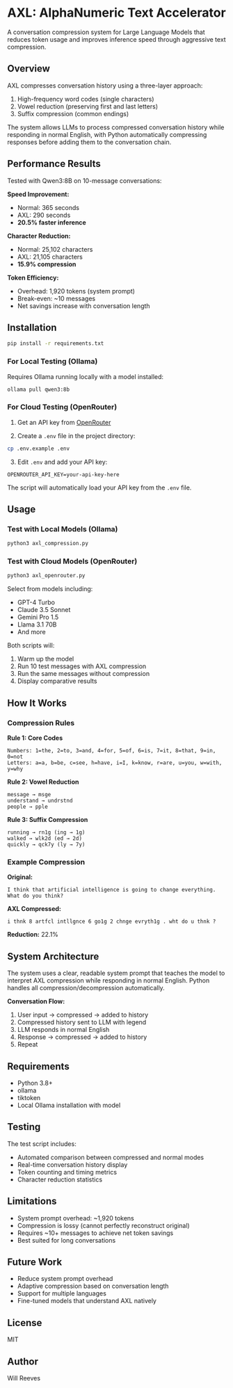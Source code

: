 # AXL: AlphaNumeric Text Accelerator

A conversation compression system for Large Language Models that reduces token usage and improves inference speed through aggressive text compression.

## Overview

AXL compresses conversation history using a three-layer approach:
1. High-frequency word codes (single characters)
2. Vowel reduction (preserving first and last letters)
3. Suffix compression (common endings)

The system allows LLMs to process compressed conversation history while responding in normal English, with Python automatically compressing responses before adding them to the conversation chain.

## Performance Results

Tested with Qwen3:8B on 10-message conversations:

**Speed Improvement:**
- Normal: 365 seconds
- AXL: 290 seconds
- **20.5% faster inference**

**Character Reduction:**
- Normal: 25,102 characters
- AXL: 21,105 characters
- **15.9% compression**

**Token Efficiency:**
- Overhead: 1,920 tokens (system prompt)
- Break-even: ~10 messages
- Net savings increase with conversation length

## Installation

```bash
pip install -r requirements.txt
```

### For Local Testing (Ollama)

Requires Ollama running locally with a model installed:
```bash
ollama pull qwen3:8b
```

### For Cloud Testing (OpenRouter)

1. Get an API key from [OpenRouter](https://openrouter.ai/keys)

2. Create a `.env` file in the project directory:
```bash
cp .env.example .env
```

3. Edit `.env` and add your API key:
```
OPENROUTER_API_KEY=your-api-key-here
```

The script will automatically load your API key from the `.env` file.

## Usage

### Test with Local Models (Ollama)

```bash
python3 axl_compression.py
```

### Test with Cloud Models (OpenRouter)

```bash
python3 axl_openrouter.py
```

Select from models including:
- GPT-4 Turbo
- Claude 3.5 Sonnet
- Gemini Pro 1.5
- Llama 3.1 70B
- And more

Both scripts will:
1. Warm up the model
2. Run 10 test messages with AXL compression
3. Run the same messages without compression
4. Display comparative results

## How It Works

### Compression Rules

**Rule 1: Core Codes**
```
Numbers: 1=the, 2=to, 3=and, 4=for, 5=of, 6=is, 7=it, 8=that, 9=in, 0=not
Letters: a=a, b=be, c=see, h=have, i=I, k=know, r=are, u=you, w=with, y=why
```

**Rule 2: Vowel Reduction**
```
message → msge
understand → undrstnd
people → pple
```

**Rule 3: Suffix Compression**
```
running → rn1g (ing → 1g)
walked → wlk2d (ed → 2d)
quickly → qck7y (ly → 7y)
```

### Example Compression

**Original:**
```
I think that artificial intelligence is going to change everything. What do you think?
```

**AXL Compressed:**
```
i thnk 8 artfcl intllgnce 6 go1g 2 chnge evryth1g . wht do u thnk ?
```

**Reduction:** 22.1%

## System Architecture

The system uses a clear, readable system prompt that teaches the model to interpret AXL compression while responding in normal English. Python handles all compression/decompression automatically.

**Conversation Flow:**
1. User input → compressed → added to history
2. Compressed history sent to LLM with legend
3. LLM responds in normal English
4. Response → compressed → added to history
5. Repeat

## Requirements

- Python 3.8+
- ollama
- tiktoken
- Local Ollama installation with model

## Testing

The test script includes:
- Automated comparison between compressed and normal modes
- Real-time conversation history display
- Token counting and timing metrics
- Character reduction statistics

## Limitations

- System prompt overhead: ~1,920 tokens
- Compression is lossy (cannot perfectly reconstruct original)
- Requires ~10+ messages to achieve net token savings
- Best suited for long conversations

## Future Work

- Reduce system prompt overhead
- Adaptive compression based on conversation length
- Support for multiple languages
- Fine-tuned models that understand AXL natively

## License

MIT

## Author

Will Reeves
